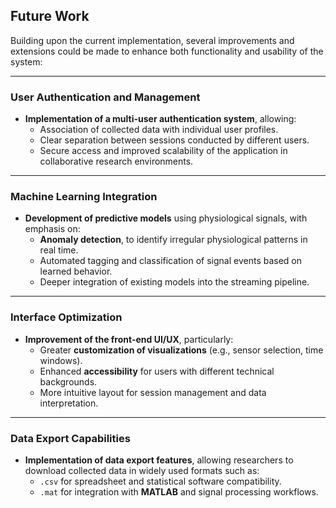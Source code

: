## Future Work

Building upon the current implementation, several improvements and extensions could be made to enhance both functionality and usability of the system:

---

### User Authentication and Management

- **Implementation of a multi-user authentication system**, allowing:
  - Association of collected data with individual user profiles.
  - Clear separation between sessions conducted by different users.
  - Secure access and improved scalability of the application in collaborative research environments.

---

### Machine Learning Integration

- **Development of predictive models** using physiological signals, with emphasis on:
  - **Anomaly detection**, to identify irregular physiological patterns in real time.
  - Automated tagging and classification of signal events based on learned behavior.
  - Deeper integration of existing models into the streaming pipeline.

---

### Interface Optimization

- **Improvement of the front-end UI/UX**, particularly:
  - Greater **customization of visualizations** (e.g., sensor selection, time windows).
  - Enhanced **accessibility** for users with different technical backgrounds.
  - More intuitive layout for session management and data interpretation.

---

### Data Export Capabilities

- **Implementation of data export features**, allowing researchers to download collected data in widely used formats such as:
  - `.csv` for spreadsheet and statistical software compatibility.
  - `.mat` for integration with **MATLAB** and signal processing workflows.


